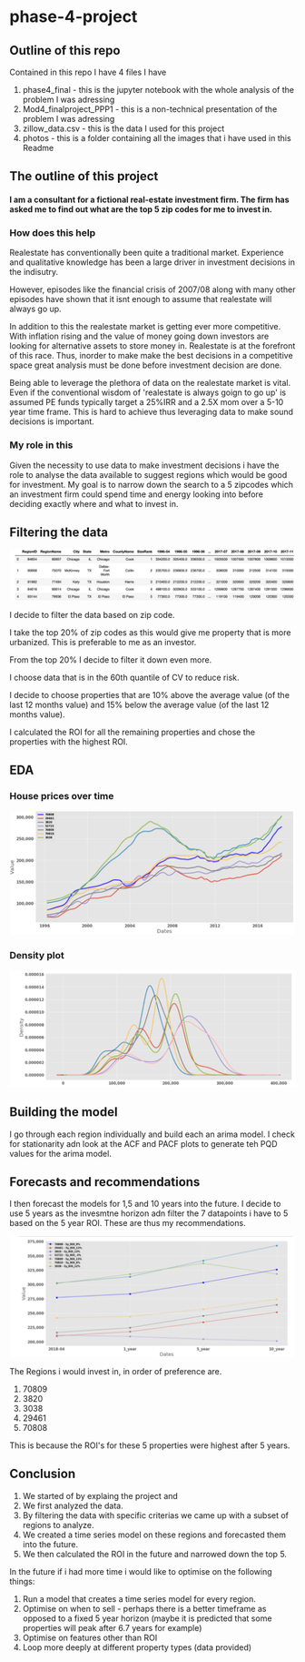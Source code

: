 # phase-4-project

## Outline of this repo
Contained in this repo I have 4 files I have
1. phase4_final - this is the jupyter notebook with the whole analysis of the problem I was adressing 
2. Mod4_finalproject_PPP1 - this is a non-technical presentation of the problem I was adressing
3. zillow_data.csv - this is the data I used for this project 
4. photos - this is a folder containing all the images that i have used in this Readme

## The outline of this project

#### I am a consultant for a fictional real-estate investment firm. The firm has asked me to find out what are the top 5 zip codes for me to invest in.

### How does this help

Realestate has conventionally been quite a traditional market. Experience and qualitative knowledge has been a large driver in investment decisions in the indisutry. 

However, episodes like the financial crisis of 2007/08 along with many other episodes have shown that it isnt enough to assume that realestate will always go up. 

In addition to this the realestate market is getting ever more competitive. With inflation rising and the value of money going down investors are looking for alternative assets to store money in. Realestate is at the forefront of this race. Thus, inorder to make make the best decisions in a competitive space great analysis must be done before investment decision are done.

Being able to leverage the plethora of data on the realestate market is vital. Even if the conventional wisdom of 'realestate is always goign to go up' is assumed PE funds typically target a 25%IRR and a 2.5X mom over a 5-10 year time frame. This is hard to achieve thus leveraging data to make sound decisions is important.


### My role in this

Given the necessity to use data to make investment decisions i have the role to analyse the data available to suggest regions which would be good for investment. My goal is to narrow down the search to a 5 zipcodes which an investment firm could spend time and energy looking into before deciding exactly where and what to invest in.

## Filtering the data

![data](https://github.com/SaifuddinAnjarwalla/phase-4-project/blob/7e04a7c75e005f5285a5ce2df1402ad47cdd6583/photos/data.jpg)


I decide to filter the data based on zip code. 

I take the top 20% of zip codes as this would give me property that is more urbanized. This is preferable to me as an investor. 

From the top 20% I decide to filter it down even more. 

I choose data that is in the 60th quantile of CV to reduce risk.

I decide to choose properties that are 10% above the average value (of the last 12 months value) and 15% below the average value (of the last 12 months value). 

I calculated the ROI for all the remaining properties and chose the properties with the highest ROI.


## EDA

### House prices over time
![housep](https://github.com/SaifuddinAnjarwalla/phase-4-project/blob/7e04a7c75e005f5285a5ce2df1402ad47cdd6583/photos/housep.png)

### Density plot
![housed](https://github.com/SaifuddinAnjarwalla/phase-4-project/blob/7e04a7c75e005f5285a5ce2df1402ad47cdd6583/photos/housed.png)



## Building the model 

I go through each region individually and build each an arima model. I check for stationarity adn look at the ACF and PACF plots to generate teh PQD values for the arima model. 

## Forecasts and recommendations

I then forecast the models for 1,5 and 10 years into the future. I decide to use 5 years as the invesmtne horizon adn filter the 7 datapoints i have to 5 based on the 5 year ROI. These are thus my recommendations.

![forecasts](https://github.com/SaifuddinAnjarwalla/phase-4-project/blob/7e04a7c75e005f5285a5ce2df1402ad47cdd6583/photos/preds.png)

The Regions i would invest in, in order of preference are. 
1. 70809
2. 3820
3. 3038
4. 29461
5. 70808

This is because the ROI's for these 5 properties were highest after 5 years.

## Conclusion

1. We started of by explaing the project and 
2. We first analyzed the data. 
2. By filtering the data with specific criterias we came up with a subset of regions to analyze. 
3. We created a time series model on these regions and forecasted them into the future. 
4. We then calculated the ROI in the future and narrowed down the top 5. 

In the future if i had more time i would like to optimise on the following things:
1. Run a model that creates a time series model for every region.
2. Optimise on when to sell - perhaps there is a better timeframe as opposed to a fixed 5 year horizon (maybe it is predicted that some properties will peak after 6.7 years for example)
3. Optimise on features other than ROI
4. Loop more deeply at different property types (data provided)

